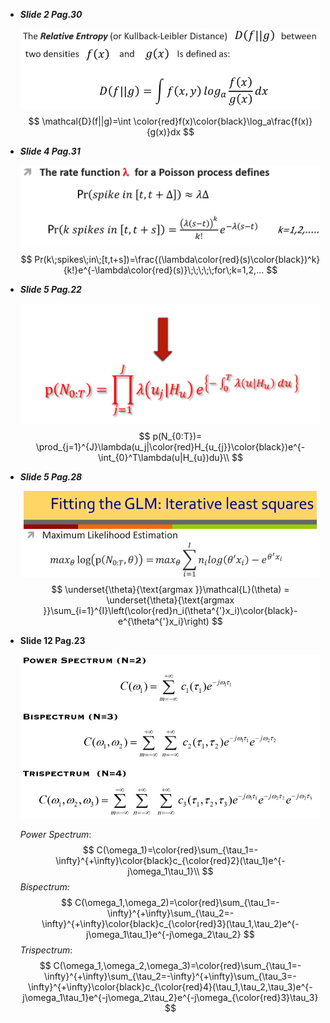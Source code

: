 - ***Slide 2 Pag.30***

  ![](images/error3.PNG)
  $$
  \mathcal{D}(f||g)=\int \color{red}f(x)\color{black}\log_a\frac{f(x)}{g(x)}dx
  $$

- ***Slide 4 Pag.31***

  ![](images/error5.png)
  $$
  Pr(k\;spikes\;in\;[t,t+s])=\frac{(\lambda\color{red}(s)\color{black})^k}{k!}e^{-\lambda\color{red}(s)}\;\;\;\;\;for\;k=1,2,...
  $$
  
- ***Slide 5 Pag.22***

  ![](images/error1.png)
  $$
  p(N_{0:T})= \prod_{j=1}^{J}\lambda(u_j|\color{red}H_{u_{j}}\color{black})e^{-\int_{0}^T\lambda(u|H_{u})du}\\
  $$


- ***Slide 5 Pag.28***

  ![](images/error2.PNG)
  $$
  \underset{\theta}{\text{argmax }}\mathcal{L}(\theta) = \underset{\theta}{\text{argmax }}\sum_{i=1}^{I}\left(\color{red}n_i(\theta^{'}x_i)\color{black}-e^{\theta^{'}x_i}\right)
  $$

- **Slide 12 Pag.23**

  ![](images/error4.PNG)

  *Power Spectrum*:
  $$
  C(\omega_1)=\color{red}\sum_{\tau_1=-\infty}^{+\infty}\color{black}c_{\color{red}2}(\tau_1)e^{-j\omega_1\tau_1}\\
  $$
  *Bispectrum:*
  $$
  C(\omega_1,\omega_2)=\color{red}\sum_{\tau_1=-\infty}^{+\infty}\sum_{\tau_2=-\infty}^{+\infty}\color{black}c_{\color{red}3}(\tau_1,\tau_2)e^{-j\omega_1\tau_1}e^{-j\omega_2\tau_2}
  $$
  *Trispectrum*:
  $$
  C(\omega_1,\omega_2,\omega_3)=\color{red}\sum_{\tau_1=-\infty}^{+\infty}\sum_{\tau_2=-\infty}^{+\infty}\sum_{\tau_3=-\infty}^{+\infty}\color{black}c_{\color{red}4}(\tau_1,\tau_2,\tau_3)e^{-j\omega_1\tau_1}e^{-j\omega_2\tau_2}e^{-j\omega_{\color{red}3}\tau_3}
  $$


